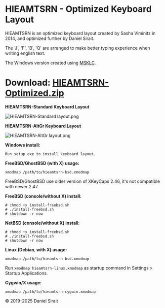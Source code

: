 # HIEAMTSRN - Optimized Keyboard Layout

HIEAMTSRN is an optimized keyboard layout created by Sasha Viminitz in 2014, and optimized further by Daniel Sirait. 

The 'J', 'F', 'B', 'Q' are arranged to make better typing experience when writing english text.

The Windows version created using [MSKLC](https://www.microsoft.com/en-us/download/details.aspx?id=102134).

# **Download:** [**HIEAMTSRN-Optimized.zip**](https://github.com/dns/Keyboard-HIEAMTSRN-Optimized/releases/download/v2.0/HIEAMTSRN-Optimized.zip)


**HIEAMTSRN-Standard Keyboard Layout**

![HIEAMTSRN-Standard layout.png](https://raw.githubusercontent.com/dns/Keyboard-HIEAMTSRN-SiraitX/master/HIEAMTSRN-Standard%20layout.png)

**HIEAMTSRN-AltGr Keyboard Layout**

![HIEAMTSRN-AltGr layout.png](https://raw.githubusercontent.com/dns/Keyboard-HIEAMTSRN-SiraitX/master/HIEAMTSRN-AltGr%20layout.png)


**Windows install:**

```Run setup.exe to install keyboard layout.```

**FreeBSD/GhostBSD (with X) usage:**

```xmodmap /path/to/hieamtsrn-bsd.xmodmap```


FreeBSD/GhostBSD use older version of XKeyCaps 2.46, it's not compatible with newer 2.47.

**FreeBSD (console/without X) install:**

```
# chmod +x install-freebsd.sh
# ./install-freebsd.sh
# shutdown -r now
```

**NetBSD (console/without X) install:**

```
# chmod +x install-freebsd.sh
# ./install-freebsd.sh
# shutdown -r now
```

**Linux (Debian, with X) usage:**

```xmodmap /path/to/hieamtsrn-bsd.xmodmap```

Run `xmodmap hieamtsrn-linux.xmodmap` as startup command in Settings > Startup Applications.

**Cygwin/X usage:**

```xmodmap /path/to/hieamtsrn-cygwin.xmodmap```


© 2019-2025 Daniel Sirait


